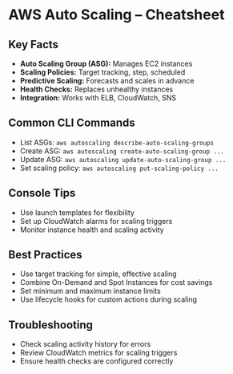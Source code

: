# AWS Auto Scaling – Cheatsheet

## Key Facts
- **Auto Scaling Group (ASG):** Manages EC2 instances
- **Scaling Policies:** Target tracking, step, scheduled
- **Predictive Scaling:** Forecasts and scales in advance
- **Health Checks:** Replaces unhealthy instances
- **Integration:** Works with ELB, CloudWatch, SNS

## Common CLI Commands
- List ASGs: `aws autoscaling describe-auto-scaling-groups`
- Create ASG: `aws autoscaling create-auto-scaling-group ...`
- Update ASG: `aws autoscaling update-auto-scaling-group ...`
- Set scaling policy: `aws autoscaling put-scaling-policy ...`

## Console Tips
- Use launch templates for flexibility
- Set up CloudWatch alarms for scaling triggers
- Monitor instance health and scaling activity

## Best Practices
- Use target tracking for simple, effective scaling
- Combine On-Demand and Spot Instances for cost savings
- Set minimum and maximum instance limits
- Use lifecycle hooks for custom actions during scaling

## Troubleshooting
- Check scaling activity history for errors
- Review CloudWatch metrics for scaling triggers
- Ensure health checks are configured correctly
